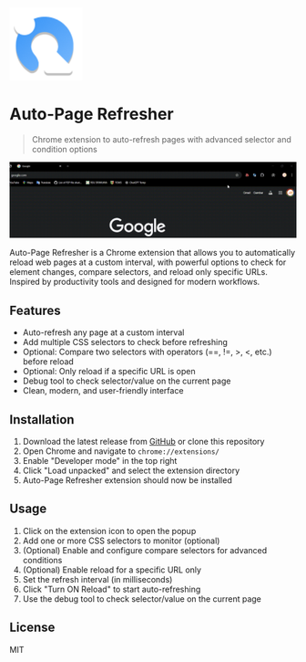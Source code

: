 ![Auto-Page Refresher](assets/icon128.png)

# Auto-Page Refresher

> Chrome extension to auto-refresh pages with advanced selector and condition options

![Demo Auto-Page Refresher](demo.gif)

Auto-Page Refresher is a Chrome extension that allows you to automatically reload web pages at a custom interval, with powerful options to check for element changes, compare selectors, and reload only specific URLs. Inspired by productivity tools and designed for modern workflows.

## Features

- Auto-refresh any page at a custom interval
- Add multiple CSS selectors to check before refreshing
- Optional: Compare two selectors with operators (==, !=, >, <, etc.) before reload
- Optional: Only reload if a specific URL is open
- Debug tool to check selector/value on the current page
- Clean, modern, and user-friendly interface

## Installation
1. Download the latest release from [GitHub](https://github.com/akbarhlubis/refersh-page-extension/releases) or clone this repository
2. Open Chrome and navigate to `chrome://extensions/`
3. Enable "Developer mode" in the top right
4. Click "Load unpacked" and select the extension directory
5. Auto-Page Refresher extension should now be installed

## Usage

1. Click on the extension icon to open the popup
2. Add one or more CSS selectors to monitor (optional)
3. (Optional) Enable and configure compare selectors for advanced conditions
4. (Optional) Enable reload for a specific URL only
5. Set the refresh interval (in milliseconds)
6. Click "Turn ON Reload" to start auto-refreshing
7. Use the debug tool to check selector/value on the current page

## License

MIT